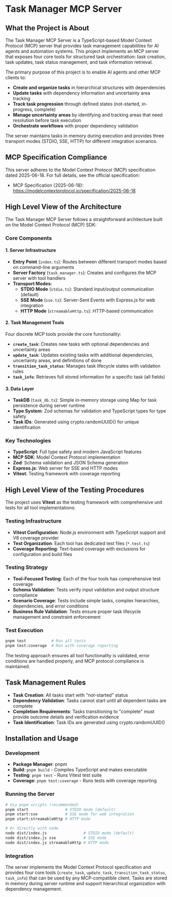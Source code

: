 # Task Manager MCP Server

## What the Project is About

The Task Manager MCP Server is a TypeScript-based Model Context Protocol (MCP) server that provides task management capabilities for AI agents and automation systems. This project implements an MCP server that exposes four core tools for structured task orchestration: task creation, task updates, task status management, and task information retrieval.

The primary purpose of this project is to enable AI agents and other MCP clients to:

- **Create and organize tasks** in hierarchical structures with dependencies
- **Update tasks** with dependency information and uncertainty area tracking
- **Track task progression** through defined states (not-started, in-progress, complete)
- **Manage uncertainty areas** by identifying and tracking areas that need resolution before task execution
- **Orchestrate workflows** with proper dependency validation

The server maintains tasks in memory during execution and provides three transport modes (STDIO, SSE, HTTP) for different integration scenarios.

## MCP Specification Compliance

This server adheres to the Model Context Protocol (MCP) specification dated 2025-06-18. For full details, see the official specification:

- MCP Specification (2025-06-18): https://modelcontextprotocol.io/specification/2025-06-18

## High Level View of the Architecture

The Task Manager MCP Server follows a straightforward architecture built on the Model Context Protocol (MCP) SDK:

### Core Components

#### 1. Server Infrastructure
- **Entry Point** (`index.ts`): Routes between different transport modes based on command-line arguments
- **Server Factory** (`task_manager.ts`): Creates and configures the MCP server with tool handlers
- **Transport Modes**:
  - **STDIO Mode** (`stdio.ts`): Standard input/output communication (default)
  - **SSE Mode** (`sse.ts`): Server-Sent Events with Express.js for web integration
  - **HTTP Mode** (`streamableHttp.ts`): HTTP-based communication

#### 2. Task Management Tools
Four discrete MCP tools provide the core functionality:

- **`create_task`**: Creates new tasks with optional dependencies and uncertainty areas
- **`update_task`**: Updates existing tasks with additional dependencies, uncertainty areas, and definitions of done
- **`transition_task_status`**: Manages task lifecycle states with validation rules
- **`task_info`**: Retrieves full stored information for a specific task (all fields)

#### 3. Data Layer
- **TaskDB** (`task_db.ts`): Simple in-memory storage using Map for task persistence during server runtime
- **Type System**: Zod schemas for validation and TypeScript types for type safety
- **Task IDs**: Generated using crypto.randomUUID() for unique identification

### Key Technologies

- **TypeScript**: Full type safety and modern JavaScript features
- **MCP SDK**: Model Context Protocol implementation
- **Zod**: Schema validation and JSON Schema generation
- **Express.js**: Web server for SSE and HTTP modes
- **Vitest**: Testing framework with coverage reporting

## High Level View of the Testing Procedures

The project uses **Vitest** as the testing framework with comprehensive unit tests for all tool implementations:

### Testing Infrastructure
- **Vitest Configuration**: Node.js environment with TypeScript support and V8 coverage provider
- **Test Organization**: Each tool has dedicated test files (`*.test.ts`)
- **Coverage Reporting**: Text-based coverage with exclusions for configuration and build files

### Testing Strategy
- **Tool-Focused Testing**: Each of the four tools has comprehensive test coverage
- **Schema Validation**: Tests verify input validation and output structure compliance
- **Scenario Coverage**: Tests include simple tasks, complex hierarchies, dependencies, and error conditions
- **Business Rule Validation**: Tests ensure proper task lifecycle management and constraint enforcement

### Test Execution
```bash
pnpm test           # Run all tests
pnpm test:coverage  # Run with coverage reporting
```

The testing approach ensures all tool functionality is validated, error conditions are handled properly, and MCP protocol compliance is maintained.

## Task Management Rules

- **Task Creation**: All tasks start with "not-started" status
- **Dependency Validation**: Tasks cannot start until all dependent tasks are complete
- **Completion Requirements**: Tasks transitioning to "complete" must provide outcome details and verification evidence
- **Task Identification**: Task IDs are generated using crypto.randomUUID()

## Installation and Usage

### Development
- **Package Manager**: pnpm
- **Build**: `pnpm build` - Compiles TypeScript and makes executable
- **Testing**: `pnpm test` - Runs Vitest test suite
- **Coverage**: `pnpm test:coverage` - Runs tests with coverage reporting

### Running the Server
```bash
# Via pnpm scripts (recommended)
pnpm start                # STDIO mode (default)
pnpm start:sse            # SSE mode for web integration
pnpm start:streamableHttp # HTTP mode

# Or directly with node
node dist/index.js                # STDIO mode (default)
node dist/index.js sse            # SSE mode
node dist/index.js streamableHttp # HTTP mode
```

### Integration
The server implements the Model Context Protocol specification and provides four core tools (`create_task`, `update_task`, `transition_task_status`, `task_info`) that can be used by any MCP-compatible client. Tasks are stored in memory during server runtime and support hierarchical organization with dependency management.
